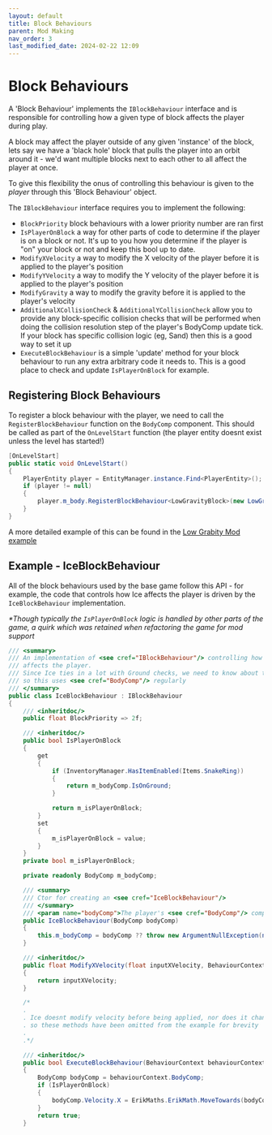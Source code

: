 ```yaml
---
layout: default
title: Block Behaviours
parent: Mod Making
nav_order: 3
last_modified_date: 2024-02-22 12:09
---
```


# Block Behaviours 
A 'Block Behaviour' implements the `IBlockBehaviour` interface and is responsible for controlling how a given type of block affects the player during play.

A block may affect the player outside of any given 'instance' of the block, lets say we have a 'black hole' block that pulls the player into an orbit around it - we'd want multiple blocks next to each other to all affect the player at once.

To give this flexibility the onus of controlling this behaviour is given to the _player_ through this 'Block Behaviour' object.

The `IBlockBehaviour` interface requires you to implement the following:
- `BlockPriority` block behaviours with a lower priority number are ran first
- `IsPlayerOnBlock` a way for other parts of code to determine if the player is on a block or not. It's up to you how you determine if the player is "on" your block or not and keep this bool up to date.
- `ModifyXVelocity` a way to modify the X velocity of the player before it is applied to the player's position
- `ModifyYVelocity` a way to modify the Y velocity of the player before it is applied to the player's position
- `ModifyGravity` a way to modify the gravity before it is applied to the player's velocity
- `AdditionalXCollisionCheck` & `AdditionalYCollisionCheck` allow you to provide any block-specific collision checks that will be performed when doing the collision resolution step of the player's BodyComp update tick. If your block has specific collision logic (eg, Sand) then this is a good way to set it up
- `ExecuteBlockBehaviour` is a simple 'update' method for your block behaviour to run any extra arbitrary code it needs to. This is a good place to check and update `IsPlayerOnBlock` for example.

## Registering Block Behaviours
To register a block behaviour with the player, we need to call the `RegisterBlockBehaviour` function on the `BodyComp` component. This should be called as part of the `OnLevelStart` function (the player entity doesnt exist unless the level has started!)

```cs
[OnLevelStart]
public static void OnLevelStart()
{
    PlayerEntity player = EntityManager.instance.Find<PlayerEntity>();
    if (player != null)
    {
        player.m_body.RegisterBlockBehaviour<LowGravityBlock>(new LowGravityBlockBehaviour());
    }
}
```
A more detailed example of this can be found in the [Low Grabity Mod example]({{site.baseurl}}/mod-making/examples/low-gravity-block)

## Example - IceBlockBehaviour
All of the block behaviours used by the base game follow this API - for example, the code that controls how Ice affects the player is driven by the `IceBlockBehaviour` implementation.

_*Though typically the `IsPlayerOnBlock` logic is handled by other parts of the game, a quirk which was retained when refactoring the game for mod support_

```cs
/// <summary>
/// An implementation of <see cref="IBlockBehaviour"/> controlling how the <see cref="IceBlock"/>
/// affects the player.
/// Since Ice ties in a lot with Ground checks, we need to know about the player's current ground state often
/// so this uses <see cref="BodyComp"/> regularly
/// </summary>
public class IceBlockBehaviour : IBlockBehaviour
{
    /// <inheritdoc/>
    public float BlockPriority => 2f;

    /// <inheritdoc/>
    public bool IsPlayerOnBlock 
    { 
        get
        {
            if (InventoryManager.HasItemEnabled(Items.SnakeRing))
            {
                return m_bodyComp.IsOnGround;
            }

            return m_isPlayerOnBlock;
        }
        set
        {
            m_isPlayerOnBlock = value;
        }
    }
    private bool m_isPlayerOnBlock;

    private readonly BodyComp m_bodyComp;

    /// <summary>
    /// Ctor for creating an <see cref="IceBlockBehaviour"/>
    /// </summary>
    /// <param name="bodyComp">The player's <see cref="BodyComp"/> component</param>
    public IceBlockBehaviour(BodyComp bodyComp)
    {
        this.m_bodyComp = bodyComp ?? throw new ArgumentNullException(nameof(bodyComp));
    }

    /// <inheritdoc/>
    public float ModifyXVelocity(float inputXVelocity, BehaviourContext behaviourContext)
    {
        return inputXVelocity;
    }

    /*
    .
    . Ice doesnt modify velocity before being applied, nor does it change gravity
    . so these methods have been omitted from the example for brevity
    .
    .*/

    /// <inheritdoc/>
    public bool ExecuteBlockBehaviour(BehaviourContext behaviourContext)
    {
        BodyComp bodyComp = behaviourContext.BodyComp;
        if (IsPlayerOnBlock)
        {
            bodyComp.Velocity.X = ErikMaths.ErikMath.MoveTowards(bodyComp.Velocity.X, 0, PlayerValues.ICE_FRICTION);
        }
        return true;
    }
```